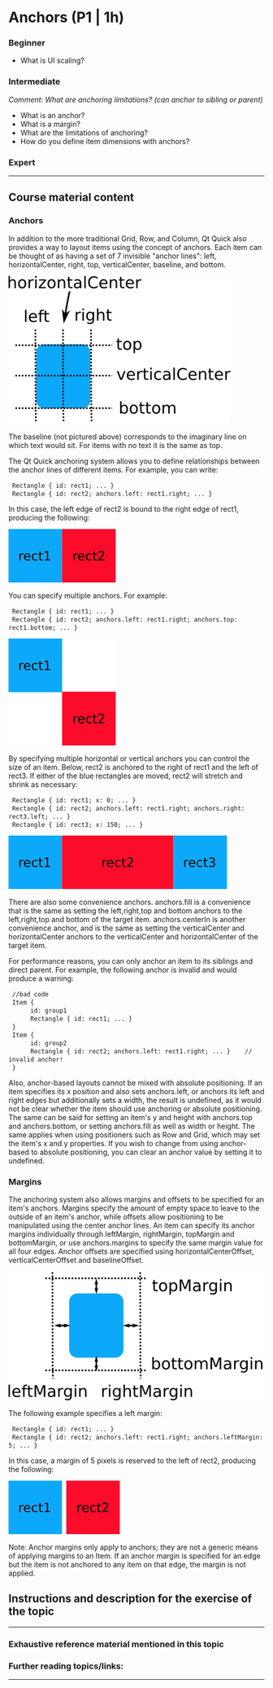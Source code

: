# Anchors (P1 | 1h)

### Beginner

* What is UI scaling?

### Intermediate

*Comment:  What are anchoring limitations? (can anchor to sibling or parent)*

* What is an anchor?
* What is a margin?
* What are the limitations of anchoring?
* How do you define item dimensions with anchors?


### Expert


***

## Course material content

### Anchors

In addition to the more traditional Grid, Row, and Column, Qt Quick also provides a way to layout items using the concept of anchors. Each item can be thought of as having a set of 7 invisible "anchor lines": left, horizontalCenter, right, top, verticalCenter, baseline, and bottom.

![](https://github.com/TestMyQt/material-outline/blob/master/wiki-materials/images/Week%202/QML_anchors.png)

The baseline (not pictured above) corresponds to the imaginary line on which text would sit. For items with no text it is the same as top.

The Qt Quick anchoring system allows you to define relationships between the anchor lines of different items. For example, you can write:

     Rectangle { id: rect1; ... }
     Rectangle { id: rect2; anchors.left: rect1.right; ... }

In this case, the left edge of rect2 is bound to the right edge of rect1, producing the following:

![](https://github.com/TestMyQt/material-outline/blob/master/wiki-materials/images/Week%202/anchors_1.png)

You can specify multiple anchors. For example:

     Rectangle { id: rect1; ... }
     Rectangle { id: rect2; anchors.left: rect1.right; anchors.top: rect1.bottom; ... }

![](https://github.com/TestMyQt/material-outline/blob/master/wiki-materials/images/Week%202/anchors_2.png)

By specifying multiple horizontal or vertical anchors you can control the size of an item. Below, rect2 is anchored to the right of rect1 and the left of rect3. If either of the blue rectangles are moved, rect2 will stretch and shrink as necessary:

     Rectangle { id: rect1; x: 0; ... }
     Rectangle { id: rect2; anchors.left: rect1.right; anchors.right: rect3.left; ... }
     Rectangle { id: rect3; x: 150; ... }

![](https://github.com/TestMyQt/material-outline/blob/master/wiki-materials/images/Week%202/anchors_3.png)

There are also some convenience anchors. anchors.fill is a convenience that is the same as setting the left,right,top and bottom anchors to the left,right,top and bottom of the target item. anchors.centerIn is another convenience anchor, and is the same as setting the verticalCenter and horizontalCenter anchors to the verticalCenter and horizontalCenter of the target item.

For performance reasons, you can only anchor an item to its siblings and direct parent. For example, the following anchor is invalid and would produce a warning:

     //bad code
     Item {
          id: group1
          Rectangle { id: rect1; ... }
     }
     Item {
          id: group2
          Rectangle { id: rect2; anchors.left: rect1.right; ... }    // invalid anchor!
     }

Also, anchor-based layouts cannot be mixed with absolute positioning. If an item specifies its x position and also sets anchors.left, or anchors its left and right edges but additionally sets a width, the result is undefined, as it would not be clear whether the item should use anchoring or absolute positioning. The same can be said for setting an item's y and height with anchors.top and anchors.bottom, or setting anchors.fill as well as width or height. The same applies when using positioners such as Row and Grid, which may set the item's x and y properties. If you wish to change from using anchor-based to absolute positioning, you can clear an anchor value by setting it to undefined.

### Margins

The anchoring system also allows margins and offsets to be specified for an item's anchors. Margins specify the amount of empty space to leave to the outside of an item's anchor, while offsets allow positioning to be manipulated using the center anchor lines. An item can specify its anchor margins individually through leftMargin, rightMargin, topMargin and bottomMargin, or use anchors.margins to specify the same margin value for all four edges. Anchor offsets are specified using horizontalCenterOffset, verticalCenterOffset and baselineOffset.

![](https://github.com/TestMyQt/material-outline/blob/master/wiki-materials/images/Week%202/QML_margins.png)

The following example specifies a left margin:

     Rectangle { id: rect1; ... }
     Rectangle { id: rect2; anchors.left: rect1.right; anchors.leftMargin: 5; ... }

In this case, a margin of 5 pixels is reserved to the left of rect2, producing the following:

![](https://github.com/TestMyQt/material-outline/blob/master/wiki-materials/images/Week%202/margins_1.png)

Note: Anchor margins only apply to anchors; they are not a generic means of applying margins to an Item. If an anchor margin is specified for an edge but the item is not anchored to any item on that edge, the margin is not applied.

## Instructions and description for the exercise of the topic


***

### Exhaustive reference material mentioned in this topic


### Further reading topics/links:


***
